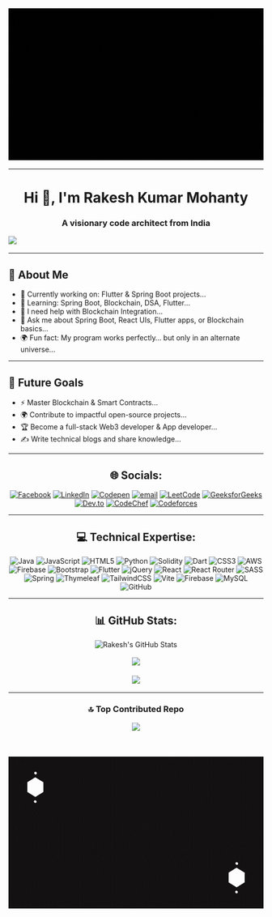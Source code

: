 
<div align="center">
  <img width="700" height="300" src="https://github.com/Rakesh-kumar-2005/Rakesh-kumar-2005/blob/main/assets/Intro.gif"/>
</div>


---


<h1 align="center">Hi 👋, I'm Rakesh Kumar Mohanty</h1>

<h3 align="center">A visionary code architect from India</h3>

![](https://komarev.com/ghpvc/?username=Rakesh-kumar-2005&color=3b0070&label=Code+Mates)


---

###

## 💫 About Me

- 🔭 Currently working on: Flutter & Spring Boot projects...  
- 🌱 Learning: Spring Boot, Blockchain, DSA, Flutter...
- 🤝 I need help with Blockchain Integration...
- 💬 Ask me about Spring Boot, React UIs, Flutter apps, or Blockchain basics...
- 🌍 Fun fact: My program works perfectly… but only in an alternate universe...

---

  ## 🔭 Future Goals
  
  - ⚡ Master Blockchain & Smart Contracts...  
  - 🌍 Contribute to impactful open-source projects...
  - 🏆 Become a full-stack Web3 developer & App developer... 
  - ✍️ Write technical blogs and share knowledge...  
  
  ---

<div align="center">

## 🌐 Socials:
[![Facebook](https://img.shields.io/badge/Facebook-%231877F2.svg?logo=Facebook&logoColor=white)](https://facebook.com/Rakesh412005) [![LinkedIn](https://img.shields.io/badge/LinkedIn-%230077B5.svg?logo=linkedin&logoColor=white)](https://linkedin.com/in/rakesh-kumar-mohanty) [![Codepen](https://img.shields.io/badge/Codepen-000000?logo=codepen&logoColor=white)](https://codepen.io/Rakesh-Kumar-Mohanty) [![email](https://img.shields.io/badge/Email-D14836?logo=gmail&logoColor=white)](mailto:mohantyrakesh802@gmail.com) [![LeetCode](https://img.shields.io/badge/LeetCode-FFA116?logo=LeetCode&logoColor=white)](https://leetcode.com/rakesh_kumar_mohanty04)  [![GeeksforGeeks](https://img.shields.io/badge/GeeksforGeeks-2F8D46?logo=geeksforgeeks&logoColor=white)](https://auth.geeksforgeeks.org/user/mohantyran18o)  [![Dev.to](https://img.shields.io/badge/DEV.to-0A0A0A?logo=devdotto&logoColor=white)](https://dev.to/rakesh_kumarmohanty_3c12)
[![CodeChef](https://img.shields.io/badge/CodeChef-5B4638?logo=codechef&logoColor=white)](https://www.codechef.com/users/rakeshkm)
[![Codeforces](https://img.shields.io/badge/Codeforces-1F8ACB?logo=codeforces&logoColor=white)](https://codeforces.com/profile/rakesh2005)

</div>

--------------------------------------------------------------------------------------------------------
<div align="center">
  
## 💻 Technical Expertise:
![Java](https://img.shields.io/badge/java-%23ED8B00.svg?style=flat&logo=openjdk&logoColor=white) ![JavaScript](https://img.shields.io/badge/javascript-%23323330.svg?style=flat&logo=javascript&logoColor=%23F7DF1E) ![HTML5](https://img.shields.io/badge/html5-%23E34F26.svg?style=flat&logo=html5&logoColor=white) ![Python](https://img.shields.io/badge/python-3670A0?style=flat&logo=python&logoColor=ffdd54) ![Solidity](https://img.shields.io/badge/Solidity-%23363636.svg?style=flat&logo=solidity&logoColor=white) ![Dart](https://img.shields.io/badge/dart-%230175C2.svg?style=flat&logo=dart&logoColor=white) ![CSS3](https://img.shields.io/badge/css3-%231572B6.svg?style=flat&logo=css3&logoColor=white) ![AWS](https://img.shields.io/badge/AWS-%23FF9900.svg?style=flat&logo=amazon-aws&logoColor=white) ![Firebase](https://img.shields.io/badge/firebase-%23039BE5.svg?style=flat&logo=firebase) ![Bootstrap](https://img.shields.io/badge/bootstrap-%238511FA.svg?style=flat&logo=bootstrap&logoColor=white) ![Flutter](https://img.shields.io/badge/Flutter-%2302569B.svg?style=flat&logo=Flutter&logoColor=white) ![jQuery](https://img.shields.io/badge/jquery-%230769AD.svg?style=flat&logo=jquery&logoColor=white) ![React](https://img.shields.io/badge/react-%2320232a.svg?style=flat&logo=react&logoColor=%2361DAFB) ![React Router](https://img.shields.io/badge/React_Router-CA4245?style=flat&logo=react-router&logoColor=white) ![SASS](https://img.shields.io/badge/SASS-hotpink.svg?style=flat&logo=SASS&logoColor=white) ![Spring](https://img.shields.io/badge/spring-%236DB33F.svg?style=flat&logo=spring&logoColor=white) ![Thymeleaf](https://img.shields.io/badge/Thymeleaf-%23005C0F.svg?style=flat&logo=Thymeleaf&logoColor=white) ![TailwindCSS](https://img.shields.io/badge/tailwindcss-%2338B2AC.svg?style=flat&logo=tailwind-css&logoColor=white) ![Vite](https://img.shields.io/badge/vite-%23646CFF.svg?style=flat&logo=vite&logoColor=white) ![Firebase](https://img.shields.io/badge/firebase-a08021?style=flat&logo=firebase&logoColor=ffcd34) ![MySQL](https://img.shields.io/badge/mysql-4479A1.svg?style=flat&logo=mysql&logoColor=white) ![GitHub](https://img.shields.io/badge/github-%23121011.svg?style=flat&logo=github&logoColor=white)

</div>

--------------------------------------------------------------------------------------------------------
<div align="center">
  
## 📊 GitHub Stats:
![Rakesh's GitHub Stats](https://github-readme-stats.vercel.app/api?username=rakesh-kumar-2005&theme=highcontrast&hide_border=false&include_all_commits=true&count_private=true)<br/><br/>
![](https://nirzak-streak-stats.vercel.app/?user=Rakesh-kumar-2005&theme=highcontrast&hide_border=false)<br/><br/>
![](https://github-readme-stats.vercel.app/api/top-langs/?username=Rakesh-kumar-2005&theme=highcontrast&hide_border=false&include_all_commits=true&count_private=true&layout=compact)

</div>

--------------------------------------------------------------------------------------------------------

<div align="center">

### 🔝 Top Contributed Repo
![](https://github-contributor-stats.vercel.app/api?username=Rakesh-kumar-2005&limit=5&theme=highcontrast&combine_all_yearly_contributions=true)

</div>

<br/>


<br/>

<div align="center">
  <img width="700" height="300" src="https://github.com/Rakesh-kumar-2005/Rakesh-kumar-2005/blob/main/assets/outro.gif" />
</div>
